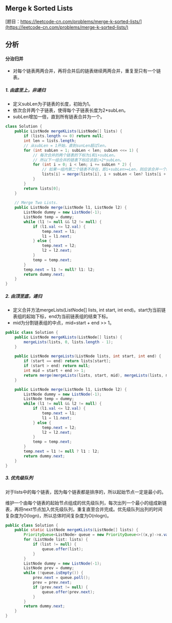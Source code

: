 ## Merge k Sorted Lists

[题目：https://leetcode-cn.com/problems/merge-k-sorted-lists/](https://leetcode-cn.com/problems/merge-k-sorted-lists/)

## 分析

#### 分治归并

* 对每个链表两两合并，再将合并后的链表继续两两合并，重复至只有一个链表。

##### 1. 由底至上，非递归

* 定义subLen为子链表的长度，初始为1。
* 依次合并两个子链表，使得每个子链表长度为2\*subLen。
* subLen增加一倍，直到所有链表合并为一个。

```java
class Solution {
    public ListNode mergeKLists(ListNode[] lists) {
        if (lists.length <= 0) return null;
        int len = lists.length;
        // 从subLen = 1开始，直到sunLen超过len。
        for (int subLen = 1; subLen < len; subLen <<= 1) {
            // 每次合并的两个链表的下标为i和i+subLen。
            // 所以下一组合并的链表下标应该是i+2*subLen。
            for (int i = 0; i < len; i += subLen * 2) {
                // 如果一组内第二个链表不存在，即i+subLen>=Len，则应该合并一个null链表。
                lists[i] = merge(lists[i], i + subLen < len? lists[i + subLen]: null);
            }
        }
        return lists[0];
    }
	
    // Merge Two Lists.
    public ListNode merge(ListNode l1, ListNode l2) {
        ListNode dummy = new ListNode(-1);
        ListNode temp = dummy;
        while (l1 != null && l2 != null) {
            if (l1.val <= l2.val) {
                temp.next = l1;
                l1 = l1.next;
            } else {
                temp.next = l2;
                l2 = l2.next;
            }
            temp = temp.next;
        }
        temp.next = l1 != null? l1: l2;
        return dummy.next;
    }
}
```

##### 2. 由顶至底，递归

* 定义合并方法mergeLists(ListNode[] lists, int start, int end)。start为当前链表组的起始下标，end为当前链表组的结束下标。
* mid为分割链表组的中点，mid=start + end >> 1。

```java
public class Solution {
    public ListNode mergeKLists(ListNode[] lists) {
        mergeLists(lists, 0, lists.length - 1);
    }
    
    public ListNode mergeLists(ListNode lists, int start, int end) {
        if (start == end) return lists[start];
        if (start > end) return null;
        int mid = start + end >> 1;
        return merge(mergeLists(lists, start, mid), mergeLists(lists, mid + 1, end));
    }

    public ListNode merge(ListNode l1, ListNode l2) {
        ListNode dummy = new ListNode(-1);
        ListNode temp = dummy;
        while (l1 != null && l2 != null) {
            if (l1.val <= l2.val) {
                temp.next = l1;
                l1 = l1.next;
            } else {
                temp.next = l2;
                l2 = l2.next;
            }
            temp = temp.next;
        }
        temp.next = l1 != null ? l1 : l2;
        return dummy.next;
    }
}
```

##### 3. 优先级队列

对于lists中的每个链表，因为每个链表都是排序的，所以起始节点一定是最小的。

维护一个由每个链表的起始节点组成的优先级队列，每次出列一个最小的组成新链表，再将next节点加入优先级队列，重复直至合并完成。优先级队列出列的时间复杂度为O(logn)，所以总体时间复杂度为O(nlogn)。

```java
public class Solution {
    public static ListNode mergeKLists(ListNode[] lists) {
        PriorityQueue<ListNode> queue = new PriorityQueue<>((x,y)->x.val-y.val);
        for (ListNode list: lists) {
            if (list != null) {
                queue.offer(list);
            }
        }
        ListNode dummy = new ListNode(-1);
        ListNode prev = dummy;
        while (!queue.isEmpty()) {
            prev.next = queue.poll();
            prev = prev.next;
            if (prev.next != null) {
                queue.offer(prev.next);
            }
        }
        return dummy.next;
    }
}
```

